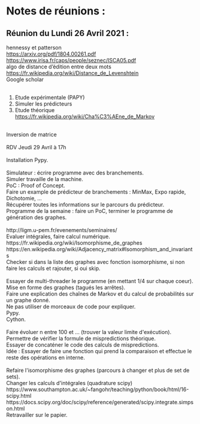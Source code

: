 # Notes de réunions :

## Réunion du Lundi 26 Avril 2021 :
hennessy et patterson <br />
https://arxiv.org/pdf/1804.00261.pdf <br />
https://www.irisa.fr/caps/people/seznec/ISCA05.pdf <br />
algo de distance d’édition entre deux mots <br />
https://fr.wikipedia.org/wiki/Distance_de_Levenshtein <br />
Google scholar <br />
<br />
1. Etude expérimentale (PAPY) <br />
2. Simuler les prédicteurs <br />
3. Etude théorique <br />
https://fr.wikipedia.org/wiki/Cha%C3%AEne_de_Markov <br />
<br />
Inversion de matrice <br />
<br />
RDV Jeudi 29 Avril à 17h <br />
<br />
Installation Pypy. <br />
<br />
Simulateur : écrire programme avec des branchements. <br />
Simuler travaille de la machine. <br />
PoC : Proof of Concept. <br />
Faire un example de prédicteur de branchements : MinMax, Expo rapide, Dichotomie, ... <br />
Récupérer toutes les informations sur le parcours du prédicteur. <br />
Programme de la semaine : faire un PoC, terminer le programme de génération des graphes. <br />
<br />
http://ligm.u-pem.fr/evenements/seminaires/ <br />
Evaluer intégrales, faire calcul numérique. <br /> 
https://fr.wikipedia.org/wiki/Isomorphisme_de_graphes <br />
https://en.wikipedia.org/wiki/Adjacency_matrix#Isomorphism_and_invariants<br />
Checker si dans la liste des graphes avec fonction isomorphisme, si non faire les calculs et rajouter, si oui skip. <br />
<br />
Essayer de multi-threader le programme (en mettant 1/4 sur chaque coeur). <br />
Mise en forme des graphes (tagués les arrêtes). <br />
Faire une explication des chaînes de Markov et du calcul de probabilités sur un graphe donné. <br />
Ne pas utiliser de morceaux de code pour expliquer. <br />
Pypy. <br />
Cython. <br />
<br />
Faire évoluer n entre 100 et ... (trouver la valeur limite d'exécution). <br />
Permettre de vérifier la formule de mispredictions théorique. <br />
Essayer de concaténer le code des calculs de mispredictions. <br />
Idée : Essayer de faire une fonction qui prend la comparaison et effectue le reste des opérations en interne. <br />
<br />
Refaire l'isomorphisme des graphes (parcours à changer et plus de set de sets). <br />
Changer les calculs d'intégrales (quadrature scipy) <br />
https://www.southampton.ac.uk/~fangohr/teaching/python/book/html/16-scipy.html <br />
https://docs.scipy.org/doc/scipy/reference/generated/scipy.integrate.simpson.html <br />
Retravailler sur le papier. <br />

